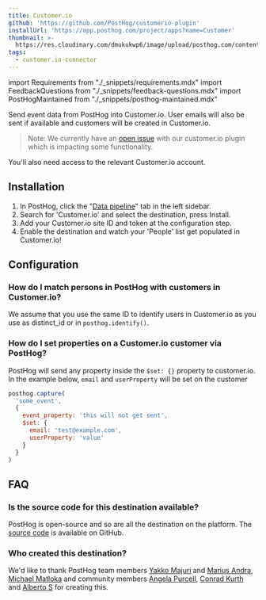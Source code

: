 ```yaml
---
title: Customer.io
github: 'https://github.com/PostHog/customerio-plugin'
installUrl: 'https://app.posthog.com/project/apps?name=Customer'
thumbnail: >-
  https://res.cloudinary.com/dmukukwp6/image/upload/posthog.com/contents/cdp/thumbnails/customerio-connector.png
tags:
  - customer.io-connector
---
```


import Requirements from "./_snippets/requirements.mdx"
import FeedbackQuestions from "./_snippets/feedback-questions.mdx"
import PostHogMaintained from "./_snippets/posthog-maintained.mdx"

Send event data from PostHog into Customer.io. User emails will also be sent if available and customers will be created in Customer.io.

> Note: We currently have an [open issue](https://github.com/PostHog/customerio-plugin/issues/26) with our customer.io plugin which is impacting some functionality. 

<Requirements />

You'll also need access to the relevant Customer.io account.

## Installation

1. In PostHog, click the "[Data pipeline](https://us.posthog.com/apps)" tab in the left sidebar.
2. Search for 'Customer.io' and select the destination, press Install.
3. Add your Customer.io site ID and token at the configuration step.
4. Enable the destination and watch your 'People' list get populated in Customer.io!

## Configuration

<AppParameters />

### How do I match persons in PostHog with customers in Customer.io?

We assume that you use the same ID to identify users in Customer.io as you use as distinct_id or in `posthog.identify()`.

### How do I set properties on a Customer.io customer via PostHog?

PostHog will send any property inside the `$set: {}` property to customer.io. In the example below, `email` and `userProperty` will be set on the customer

```js
posthog.capture(
  'some_event',
  {
    event_property: 'this will not get sent',
    $set: {
      email: 'test@example.com',
      userProperty: 'value'
    }
  }
)
```

## FAQ

### Is the source code for this destination available?

PostHog is open-source and so are all the destination on the platform. The [source code](https://github.com/PostHog/customerio-plugin) is available on GitHub.

### Who created this destination?

We'd like to thank PostHog team members [Yakko Majuri](https://github.com/yakkomajuri) and [Marius Andra](https://github.com/mariusandra), [Michael Matloka](https://github.com/Twixes) and community members [Angela Purcell](https://github.com/purcell3a), [Conrad Kurth](https://github.com/ConradKurth) and [Alberto S](https://github.com/albtsantos) for creating this.

<PostHogMaintained />

<FeedbackQuestions />
